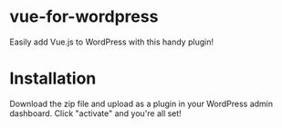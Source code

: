 # vue-for-wordpress
Easily add Vue.js to WordPress with this handy plugin!
# Installation
Download the zip file and upload as a plugin in your WordPress admin dashboard. Click "activate" and you're all set!
